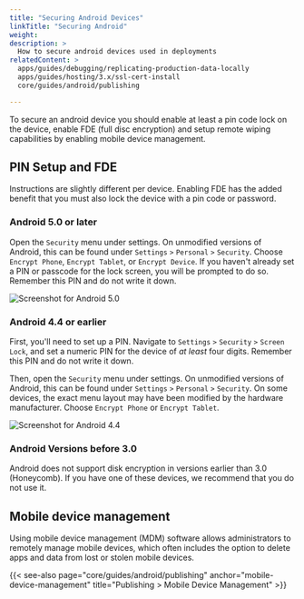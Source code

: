 ```yaml
---
title: "Securing Android Devices"
linkTitle: "Securing Android"
weight: 
description: >
  How to secure android devices used in deployments
relatedContent: >
  apps/guides/debugging/replicating-production-data-locally
  apps/guides/hosting/3.x/ssl-cert-install
  core/guides/android/publishing

---
```


To secure an android device you should enable at least a pin code lock on the device, enable FDE (full disc encryption) and setup remote wiping capabilities by enabling mobile device management.

## PIN Setup and FDE

Instructions are slightly different per device. Enabling FDE has the added benefit that you must also lock the device with a pin code or password.

### Android 5.0 or later

Open the `Security` menu under settings. On unmodified versions of Android, this
can be found under `Settings` `>` `Personal` `>` `Security`. Choose `Encrypt
Phone`, `Encrypt Tablet`, or `Encrypt Device`. If you haven't already set a PIN
or passcode for the lock screen, you will be prompted to do so. Remember this
PIN and do not write it down.

![Screenshot for Android 5.0](encrypt-50.jpg)

### Android 4.4 or earlier

First, you'll need to set up a PIN. Navigate to `Settings` `>` `Security` `>`
`Screen Lock`, and set a numeric PIN for the device of *at least* four digits.
Remember this PIN and do not write it down.

Then, open the `Security` menu under settings. On unmodified versions of
Android, this can be found under `Settings` `>` `Personal` `>` `Security`.
On some devices, the exact menu layout may have been modified by the hardware
manufacturer. Choose `Encrypt Phone` or `Encrypt Tablet`.

![Screenshot for Android 4.4](encrypt-44.jpg)

### Android Versions before 3.0

Android does not support disk encryption in versions earlier than 3.0
(Honeycomb). If you have one of these devices, we recommend that you do not use it.

## Mobile device management

Using mobile device management (MDM) software allows administrators to remotely manage mobile devices, which often includes the option to delete apps and data from lost or stolen mobile devices.

{{< see-also page="core/guides/android/publishing" anchor="mobile-device-management" title="Publishing > Mobile Device Management" >}}
